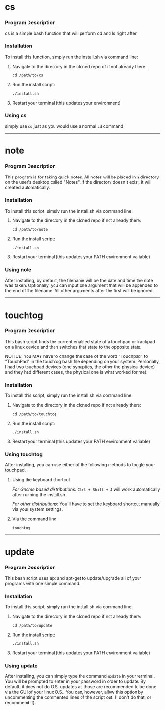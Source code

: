 # cs

### Program Description
cs is a simple bash function that will perform cd and ls right after

### Installation
To install this function, simply run the install.sh via command line:

1. Navigate to the directory in the cloned repo of if not already there:

    `cd /path/to/cs`

2. Run the install script:

    `./install.sh`

3. Restart your terminal (this updates your environment)

### Using cs
simply use `cs` just as you would use a normal `cd` command

--------------------------------------

# note

### Program Description
This program is for taking quick notes. All notes will be placed in a
directory on the user's desktop called "Notes". If the directory
doesn't exist, it will created automatically.

### Installation
To install this script, simply run the install.sh via command line:

1. Navigate to the directory in the cloned repo if not already there:

    `cd /path/to/note`

2. Run the install script:

    `./install.sh`

3. Restart your terminal (this updates your PATH environment variable)

### Using note
After installing, by default, the filename will be the date and time
the note was taken. Optionally, you can input one argument that
will be appended to the end of the filename. All other arguments after
the first will be ignored.

--------------------------------------

# touchtog

### Program Description
This bash script finds the current enabled state of a touchpad or
trackpad on a linux device and then switches that state to the
opposite state.

NOTICE: You MAY have to change the case of the word "Touchpad" to
"TouchPad" in the touchtog bash file depending on your system.
Personally, I had two touchpad devices (one synaptics, the other the
physical device) and they had different cases, the physical one is
what worked for me).


### Installation
To install this script, simply run the install.sh via command line:

1. Navigate to the directory in the cloned repo if not already there:

    `cd /path/to/touchtog`

2. Run the install script:

    `./install.sh`

3. Restart your terminal (this updates your PATH environment variable)

### Using touchtog
After installing, you can use either of the following methods to
toggle your touchpad.

1. Using the keyboard shortcut

    *For Gnome based distributions:* `Ctrl + Shift + J` will work
    automatically after running the install.sh

    *For other distributions:* You'll have to set the keyboard
    shortcut manually via your system settings.

2. Via the command line

    `touchtog`

--------------------------------------

# update

### Program Description
This bash script uses apt and apt-get to update/upgrade all of your
programs with one simple command.

### Installation
To install this script, simply run the install.sh via command line:

1. Navigate to the directory in the cloned repo if not already there:

    `cd /path/to/update`

2. Run the install script:

    `./install.sh`

3. Restart your terminal (this updates your PATH environment variable)

### Using update
After installing, you can simply type the command `update` in your
terminal. You will be prompted to enter in your password in order to
update. By default, it does not do O.S. updates as those are
recommended to be done via the GUI of your linux O.S.. You can,
however, allow this option by uncommenting the commented lines of the
script out. (I don't do that, or recommend it).